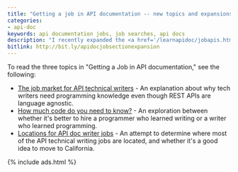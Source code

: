 ```yaml
---
title: "Getting a job in API documentation -- new topics and expansions in my API doc course"
categories:
- api-doc
keywords: api documentation jobs, job searches, api docs
description: "I recently expanded the <a href='/learnapidoc/jobapis.html'>Getting a job in API documentation</a> section in my <a href='/learnapidoc/'>API documentation course</a>. This section explores issues such as why API technical writers need programming knowledge, the tradeoffs between being a writer who learns programming versus a programmer who learns writing, states in the U.S. where most of the API documentation jobs are located (and whether you should move there), and more."
bitlink: http://bit.ly/apidocjobsectionexpansion
---
```


To read the three topics in "Getting a Job in API documentation," see the following:

* [The job market for API technical writers](/learnapidoc/jobapis_overview.html) - An explanation about why tech writers need programming knowledge even though REST APIs are language agnostic.
* [How much code do you need to know?](/learnapidoc/jobapis_learning_code.html) - An exploration between whether it's better to hire a programmer who learned writing or a writer who learned programming.
* [Locations for API doc writer jobs](/learnapidoc/jobapis_location.html) - An attempt to determine where most of the API technical writing jobs are located, and whether it's a good idea to move to California.

{% include ads.html %}
